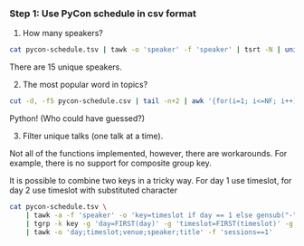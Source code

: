 ### Step 1: Use PyCon schedule in csv format

1. How many speakers?

```bash
cat pycon-schedule.tsv | tawk -o 'speaker' -f 'speaker' | tsrt -N | uniq | wc -l
```

There are 15 unique speakers.

2. The most popular word in topics?

```bash
cut -d, -f5 pycon-schedule.csv | tail -n+2 | awk '{for(i=1; i<=NF; i++) w[$i]++}END{for(i in w) print w[i], i}' | sort -r | head
```

Python! (Who could have guessed?)

3. Filter unique talks (one talk at a time).

Not all of the functions implemented, however, there are workarounds. For example, there is no support for composite group key.

It is possible to combine two keys in a tricky way. For day 1 use timeslot, for day 2 use timeslot with substituted character

```bash
cat pycon-schedule.tsv \
    | tawk -a -f 'speaker' -o 'key=timeslot if day == 1 else gensub("-", "+", "g", timeslot)' \
    | tgrp -k key -g 'day=FIRST(day)' -g 'timeslot=FIRST(timeslot)' -g 'venue=FIRST(venue)' -g 'speaker=FIRST(speaker)' -g 'title=FIRST(title)' -g 'sessions=COUNT()' \
    | tawk -o 'day;timeslot;venue;speaker;title' -f 'sessions==1'
```
